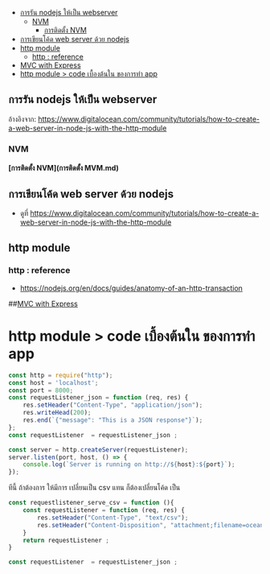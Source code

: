 
<!-- @import "[TOC]" {cmd="toc" depthFrom=1 depthTo=6 orderedList=false} -->

<!-- code_chunk_output -->

  - [การรัน nodejs ให้เป็น webserver](#การรัน-nodejs-ให้เป็น-webserver)
    - [NVM](#nvm)
      - [การติดตั้ง NVM](#การติดตั้ง-nvmการติดตั้ง-mvmmd)
  - [การเขียนโค้ด web server ด้วย  nodejs](#การเขียนโค้ด-web-server-ด้วย--nodejs)
  - [http module](#http-module)
    - [http : reference](#http--reference)
  - [MVC with Express](#mvc-with-expressnodejs2webserver_mvc_with_expressmd)
- [http module > code เบื้องต้นใน ของการทำ app](#http-module--code-เบื้องต้นใน-ของการทํา-app)

<!-- /code_chunk_output -->


## การรัน nodejs ให้เป็น webserver 
อ้างอิงจาก: https://www.digitalocean.com/community/tutorials/how-to-create-a-web-server-in-node-js-with-the-http-module


### NVM 
#### [การติดตั้ง NVM](การติดตั้ง MVM.md)



## การเขียนโค้ด web server ด้วย  nodejs
- ดูที่ https://www.digitalocean.com/community/tutorials/how-to-create-a-web-server-in-node-js-with-the-http-module



<!-- pagebreak -->

## http module
### http : reference  
- https://nodejs.org/en/docs/guides/anatomy-of-an-http-transaction  

<!-- pagebreak -->

##[MVC with Express](nodejs2webserver_mvc_with_express.md)

# http module > code เบื้องต้นใน ของการทำ app  
```javascript
const http = require("http");
const host = 'localhost';
const port = 8000;
const requestListener_json = function (req, res) {
    res.setHeader("Content-Type", "application/json");
    res.writeHead(200);
    res.end(`{"message": "This is a JSON response"}`);
};
const requestListener  = requestListener_json ;

const server = http.createServer(requestListener);
server.listen(port, host, () => {
    console.log(`Server is running on http://${host}:${port}`);
});
```

ทีนี้ ถ้าต้องการ ให้มีการ เปลี่ยนเป็น csv แทน ก็ต้องเปลี่ยนโค้ด เป็น 

```javascript
const requestlistener_serve_csv = function (){
    const requestListener = function (req, res) {
        res.setHeader("Content-Type", "text/csv");
        res.setHeader("Content-Disposition", "attachment;filename=oceanpals.csv");
    }
    return requestListener ;
}

const requestListener  = requestListener_json ;

```

